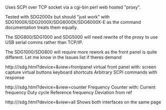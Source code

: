 Uses SCPI over TCP socket via a cgi-bin perl web hosted "proxy".

Tested with SDG2000x but should "just work" with SDG1000X/SDG2000X/SDG6000X/SDG6000X-E as the command documentation treats them equally.

The SDG800/SDG1000 and SDG5000 will need rewrite of the proxy to use USB serial comms rather than TCP/IP.

The SDG1000/SDG800 will require more rework as the front panel is quite different. Let me know in the Issues list if theres demand
    
http://<webhost>/sdg.html?device=<siggenname>&view=frontpanel
virtual front panel with:
    	screen capture
    	virtual buttons
    	keyboard shortcuts
    	Arbitrary SCPI commands with response
    
http://<webhost>/sdg.html?device=<siggenname>&view=counter
Frequency Counter with:
    	Current frequency
    	Duty cycle
    	Reference frequency
    	Deviation from ref
    
http://<webhost>/sdg.html?device=<siggenname>&view=all
Shows both interfaces on the same page

